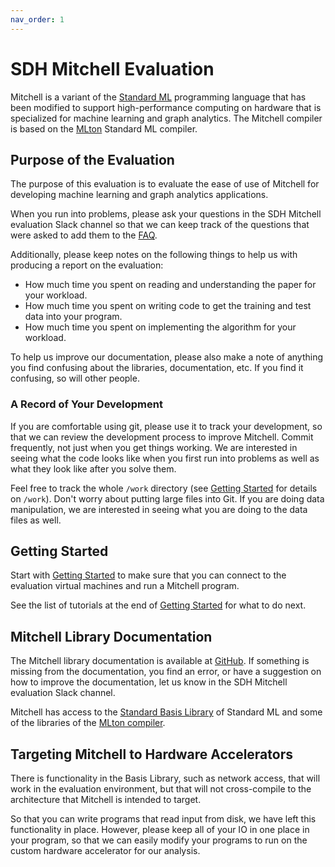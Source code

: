```yaml
---
nav_order: 1
---
```

# SDH Mitchell Evaluation

Mitchell is a variant of the
[Standard ML](https://en.wikipedia.org/wiki/Standard_ML)
programming language that has been modified to support high-performance
computing on hardware that is specialized for machine learning and graph
analytics. The Mitchell compiler is based on the [MLton](http://mlton.org/)
Standard ML compiler.

## Purpose of the Evaluation

The purpose of this evaluation is to evaluate the ease of use of Mitchell
for developing machine learning and graph analytics applications.

When you run into problems, please ask your questions in the SDH Mitchell
evaluation Slack channel so that we can keep track of the questions that were
asked to add them to the [FAQ](faq/faq.md).

Additionally, please keep notes on the following things to help us with
producing a report on the evaluation:
- How much time you spent on reading and understanding the paper for your workload.
- How much time you spent on writing code to get the training and test data into your program.
- How much time you spent on implementing the algorithm for your workload.

To help us improve our documentation, please also make a note of anything you
find confusing about the libraries, documentation, etc. If you
find it confusing, so will other people.

### A Record of Your Development

If you are comfortable using git, please use it to track your development,
so that we can review the development process to improve Mitchell.
Commit frequently, not just when you get things
working. We are interested in seeing what the code looks like when you first run
into problems as well as what they look like after you solve them.

Feel free to track the whole `/work` directory (see
[Getting Started](getting-started.md) for details on `/work`). Don't worry about
putting large files into Git. If you are doing data manipulation, we are
interested in seeing what you are doing to the data files as well.

## Getting Started

Start with [Getting Started](getting-started.md) to make sure that you can
connect to the evaluation virtual machines and run a Mitchell program.

See the list of tutorials at the end of [Getting Started](getting-started.md#next-steps)
for what to do next.

## Mitchell Library Documentation

The Mitchell library documentation is available at
[GitHub](mitchell_lib_doc.md). If something is missing from
the documentation, you find an error, or have a suggestion on how to improve the
documentation, let us know in the SDH Mitchell evaluation Slack channel.

Mitchell has access to the
[Standard Basis Library](http://sml-family.org/Basis/index.html)
of Standard ML and some of the libraries of the
[MLton compiler](http://www.mlton.org/MLtonStructure).

## Targeting Mitchell to Hardware Accelerators

There is functionality in the Basis Library, such as network access, that will
work in the evaluation environment, but that will not cross-compile to the
architecture that Mitchell is intended to target.

So that you can write programs that read input from disk, we have left this
functionality in place. However, please keep all of your IO in one place in your
program, so that we can easily modify your programs to run on the custom
hardware accelerator for our analysis.
